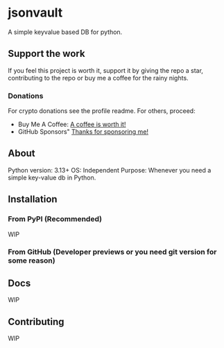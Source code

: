 # jsonvault

A simple keyvalue based DB for python.

## Support the work

If you feel this project is worth it, support it by giving the repo a star, contributing to the repo or buy me a coffee for the rainy nights.

### Donations
For crypto donations see the profile readme. For others, proceed:
- Buy Me A Coffee: [A coffee is worth it!](https://buymeacoffee.com/aerocyber)
- GitHub Sponsors" [Thanks for sponsoring me!](https://github.com/sponsors/aerocyber)

## About

Python version: 3.13+
OS: Independent
Purpose: Whenever you need a simple key-value db in Python.

## Installation

### From PyPI (Recommended)

WIP

### From GitHub (Developer previews or you need git version for some reason)

## Docs

WIP

## Contributing

WIP

